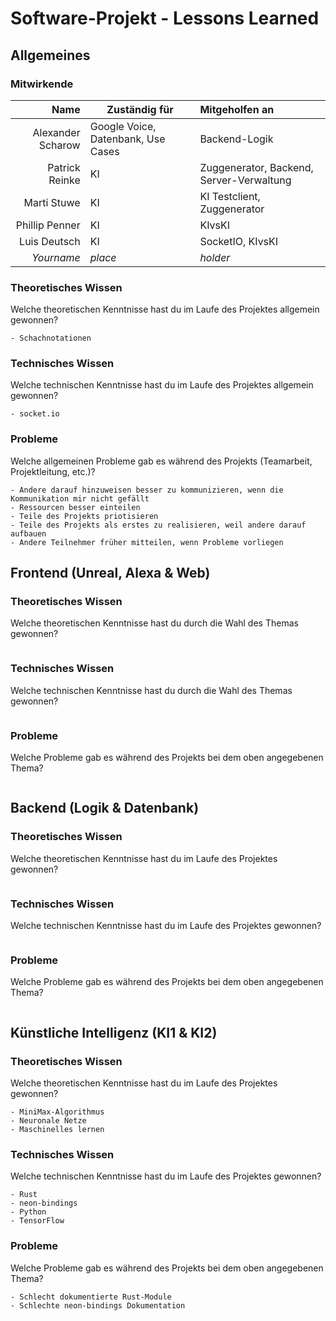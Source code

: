 # Software-Projekt - Lessons Learned

## Allgemeines

### Mitwirkende

Name              | Zuständig für                      | Mitgeholfen an                           |
-----------------:|------------------------------------|:-----------------------------------------|
Alexander Scharow | Google Voice, Datenbank, Use Cases | Backend-Logik                            |
Patrick Reinke    | KI                                 | Zuggenerator, Backend, Server-Verwaltung |
Marti Stuwe       | KI                                 | KI Testclient, Zuggenerator              |
Phillip Penner    | KI                                 | KIvsKI                                   |
Luis Deutsch      | KI                                 | SocketIO, KIvsKI                         |
_Yourname_        | _place_                            | _holder_                                 |

### Theoretisches Wissen
Welche theoretischen Kenntnisse hast du im Laufe des Projektes allgemein gewonnen?

```
- Schachnotationen
```

### Technisches Wissen
Welche technischen Kenntnisse hast du im Laufe des Projektes allgemein gewonnen?

```
- socket.io
```

### Probleme
Welche allgemeinen Probleme gab es während des Projekts (Teamarbeit, Projektleitung, etc.)?

```
- Andere darauf hinzuweisen besser zu kommunizieren, wenn die Kommunikation mir nicht gefällt
- Ressourcen besser einteilen
- Teile des Projekts priotisieren
- Teile des Projekts als erstes zu realisieren, weil andere darauf aufbauen
- Andere Teilnehmer früher mitteilen, wenn Probleme vorliegen
```

## Frontend (Unreal, Alexa & Web)

### Theoretisches Wissen
Welche theoretischen Kenntnisse hast du durch die Wahl des Themas gewonnen?

```
```

### Technisches Wissen
Welche technischen Kenntnisse hast du durch die Wahl des Themas gewonnen?

```
```

### Probleme
Welche Probleme gab es während des Projekts bei dem oben angegebenen Thema?

```
```

## Backend (Logik & Datenbank)

### Theoretisches Wissen
Welche theoretischen Kenntnisse hast du im Laufe des Projektes gewonnen?

```
```

### Technisches Wissen
Welche technischen Kenntnisse hast du im Laufe des Projektes gewonnen?

```
```

### Probleme
Welche Probleme gab es während des Projekts bei dem oben angegebenen Thema?

```

```

## Künstliche Intelligenz (KI1 & KI2)

### Theoretisches Wissen
Welche theoretischen Kenntnisse hast du im Laufe des Projektes gewonnen?

```
- MiniMax-Algorithmus
- Neuronale Netze
- Maschinelles lernen
```

### Technisches Wissen
Welche technischen Kenntnisse hast du im Laufe des Projektes gewonnen?

```
- Rust
- neon-bindings
- Python
- TensorFlow
```

### Probleme
Welche Probleme gab es während des Projekts bei dem oben angegebenen Thema?

```
- Schlecht dokumentierte Rust-Module
- Schlechte neon-bindings Dokumentation
```
